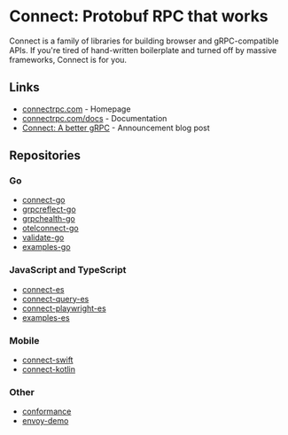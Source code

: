 # Connect: Protobuf RPC that works

Connect is a family of libraries for building browser and gRPC-compatible APIs. If you're tired of hand-written boilerplate and turned off by massive frameworks, Connect is for you.

## Links

- [connectrpc.com](https://connectrpc.com) - Homepage
- [connectrpc.com/docs](https://connectrpc.com/docs/) - Documentation
- [Connect: A better gRPC](https://buf.build/blog/connect-a-better-grpc) - Announcement blog post

## Repositories

### Go

- [connect-go](https://github.com/connectrpc/connect-go)
- [grpcreflect-go](https://github.com/connectrpc/grpcreflect-go)
- [grpchealth-go](https://github.com/connectrpc/grpchealth-go)
- [otelconnect-go](https://github.com/connectrpc/otelconnect-go)
- [validate-go](https://github.com/connectrpc/validate-go)
- [examples-go](https://github.com/connectrpc/examples-go)

### JavaScript and TypeScript

- [connect-es](https://github.com/connectrpc/connect-es)
- [connect-query-es](https://github.com/connectrpc/connect-query-es)
- [connect-playwright-es](https://github.com/connectrpc/connect-playwright-es)
- [examples-es](https://github.com/connectrpc/examples-es)

### Mobile

- [connect-swift](https://github.com/connectrpc/connect-swift)
- [connect-kotlin](https://github.com/connectrpc/connect-kotlin)

### Other

- [conformance](https://github.com/connectrpc/conformance)
- [envoy-demo](https://github.com/connectrpc/envoy-demo)
